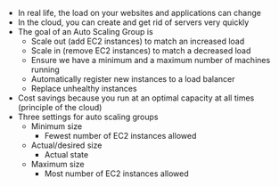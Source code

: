 - In real life, the load on your websites and applications can change
- In the cloud, you can create and get rid of servers very quickly
- The goal of an Auto Scaling Group is
	- Scale out (add EC2 instances) to match an increased load
	- Scale in (remove EC2 instances) to match a decreased load
	- Ensure we have a minimum and a maximum number of machines running
	- Automatically register new instances to a load balancer
	- Replace unhealthy instances
- Cost savings because you run at an optimal capacity at all times (principle of the cloud)
- Three settings for auto scaling groups
	- Minimum size
		- Fewest number of EC2 instances allowed
	- Actual/desired size
		- Actual state
	- Maximum size
		- Most number of EC2 instances allowed
